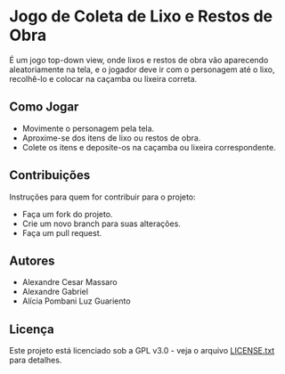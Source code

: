 
# Jogo de Coleta de Lixo e Restos de Obra


É um jogo top-down view, onde lixos e restos de obra vão aparecendo aleatoriamente na tela, 
e o jogador deve ir com o personagem até o lixo, recolhê-lo e colocar na caçamba ou lixeira correta.


## Como Jogar

- Movimente o personagem pela tela.
- Aproxime-se dos itens de lixo ou restos de obra.
- Colete os itens e deposite-os na caçamba ou lixeira correspondente.


## Contribuições

Instruções para quem for contribuir para o projeto:
- Faça um fork do projeto.
- Crie um novo branch para suas alterações.
- Faça um pull request.

## Autores

- Alexandre Cesar Massaro
- Alexandre Gabriel
- Alícia Pombani Luz Guariento

## Licença

Este projeto está licenciado sob a GPL v3.0 - veja o arquivo [LICENSE.txt](LICENSE.txt) para detalhes.


